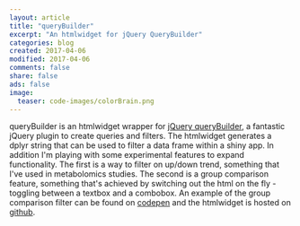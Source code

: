 ```yaml
---
layout: article
title: "queryBuilder"
excerpt: "An htmlwidget for jQuery QueryBuilder"
categories: blog
created: 2017-04-06
modified: 2017-04-06
comments: false
share: false
ads: false
image: 
  teaser: code-images/colorBrain.png
---
```


queryBuilder is an htmlwidget wrapper for [jQuery queryBuilder](http://querybuilder.js.org/), a fantastic jQuery plugin to create queries and filters.  The htmlwidget generates a dplyr string that can be used to filter a data frame within a shiny app.  In addition I'm playing with some experimental features to expand functionality.  The first is a way to filter on up/down trend, something that I've used in metabolomics studies.  The second is a group comparison feature, something that's achieved by switching out the html on the fly - toggling between a textbox and a combobox.  An example of the group comparison filter can be found on [codepen](https://codepen.io/harveyl888/pen/mOejgN) and the htmlwidget is hosted on [github](https://github.com/harveyl888/queryBuilder).

